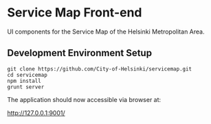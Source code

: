 # Service Map Front-end

UI components for the Service Map of the Helsinki Metropolitan Area.

## Development Environment Setup

```shell
git clone https://github.com/City-of-Helsinki/servicemap.git
cd servicemap
npm install
grunt server
```

The application should now accessible via browser at:

http://127.0.0.1:9001/
